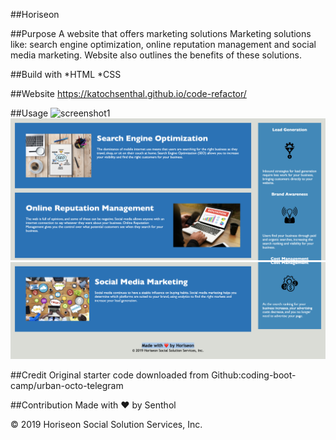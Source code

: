 ##Horiseon

##Purpose 
A website that offers marketing solutions 
Marketing solutions like: search engine optimization, online reputation management and social media marketing. Website also outlines the benefits of these solutions.

##Build with *HTML *CSS

##Website 
https://katochsenthal.github.io/code-refactor/

##Usage
![screenshot1](assets/images/screenshot1.png)
![screenshot1](assets/images/screenshot2.png)
![screenshot1](assets/images/screenshot3.png)

##Credit
Original starter code downloaded from Github:coding-boot-camp/urban-octo-telegram

##Contribution Made with ❤️ by Senthol

© 2019 Horiseon Social Solution Services, Inc.

